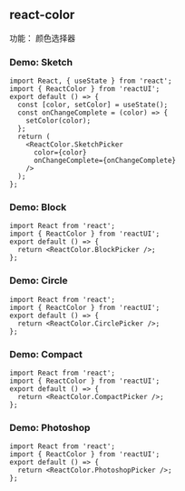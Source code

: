 ## react-color

功能： 颜色选择器

### Demo: Sketch

```tsx
import React, { useState } from 'react';
import { ReactColor } from 'reactUI';
export default () => {
  const [color, setColor] = useState();
  const onChangeComplete = (color) => {
    setColor(color);
  };
  return (
    <ReactColor.SketchPicker
      color={color}
      onChangeComplete={onChangeComplete}
    />
  );
};
```

### Demo: Block

```tsx
import React from 'react';
import { ReactColor } from 'reactUI';
export default () => {
  return <ReactColor.BlockPicker />;
};
```

### Demo: Circle

```tsx
import React from 'react';
import { ReactColor } from 'reactUI';
export default () => {
  return <ReactColor.CirclePicker />;
};
```

### Demo: Compact

```tsx
import React from 'react';
import { ReactColor } from 'reactUI';
export default () => {
  return <ReactColor.CompactPicker />;
};
```

### Demo: Photoshop

```tsx
import React from 'react';
import { ReactColor } from 'reactUI';
export default () => {
  return <ReactColor.PhotoshopPicker />;
};
```
